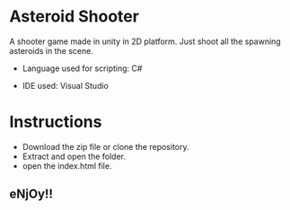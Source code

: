 # Asteroid Shooter

A shooter game made in unity in 2D platform. Just shoot all the spawning asteroids in the scene.


* Language used for scripting: C#

* IDE used: Visual Studio

# Instructions

* Download the zip file or clone the repository.
* Extract and open the folder.
* open the index.html file.
## eNjOy!! ##
